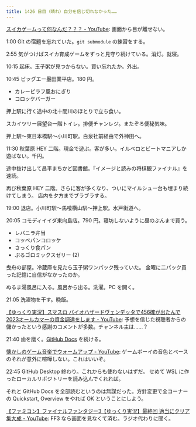 ```yaml
---
title: 1426 日目（晴れ）自分を信じ切れなかった……
---
```


[スイカゲームって何なんだ？？？ - YouTube](https://www.youtube.com/watch?v=3YmB8bL8vqM):
画面から目が離せない。

1:00 Git の宿題を忘れていた。`git submodule` の練習をする。

2:55 気がつけばスイカ育成ゲームをずっと見守り続けている。消灯。就寝。

10:15 起床。玉子粥が見つからない。買い忘れたか。外出。

10:45 ビッグエー墨田業平店。180 円。

* カレーピラフ風おにぎり
* コロッケバーガー

押上駅に行く途中の北十間川のほとりで立ち食い。

スカイツリー展望台一階トイレ。排便チャンレジ。またぞろ便秘気味。

押上駅～東日本橋駅～小川町駅。白泉社前経由で外神田へ。

11:30 秋葉原 HEY 二階。現金で遊ぶ。客が多い。イルベロとビートマニアしか遊ばない。千円。

途中抜け出して昌平まちかど図書館。『イメージと読みの将棋観ファイナル』を速読。

再び秋葉原 HEY 二階。さらに客が多くなり、ついにマイルシュー台も埋まり続けてしまう。
店内を夕方までブラブラする。

19:00 退店。小川町駅～馬喰横山駅～押上駅。水戸街道へ。

20:05 コモディイイダ東向島店。790 円。寝坊しないように昼のぶんまで買う。

* レバニラ弁当
* コッペパンコロッケ
* さっくり食パン
* ぷるゴロミックスゼリー (2)

曳舟の部屋。冷蔵庫を見たら玉子粥ワンパック残っていた。
金曜に二パック買った記憶に自信がなかったのか。

ぬるま湯風呂に入る。風呂から出る。洗濯。PC を開く。

21:05 洗濯物を干す。晩飯。

[【ゆっくり実況】スマスロ バイオハザードヴェンデッタで456確が出たんで2023オールカマーの資金調達をします - YouTube](https://www.youtube.com/watch?v=t9TFAj13LBI):
予想を信じた視聴者からの儲かったという感謝のコメントが多数。チャンネル主は……？

21:40 歯を磨く。[GitHub Docs] を続ける。

[懐かしのゲーム音楽でウォームアップ - YouTube](https://www.youtube.com/shorts/awMa9ycld84):
ゲームボーイの音色とベースのそれが意外に喧嘩しない。これはいいぞ。

22:45 GitHub Desktop 終わり。これからも使わないはずだ。
せめて WSL に作ったローカルリポジトリーを読み込んでくれれば。

それと GitHub Docs を全部読むというのは無謀だった。方針変更で全コーナーの
Quickstart, Overview をやれば OK ということにしよう。

[【ファミコン】ファイナルファンタジー3【ゆっくり実況】最終回 適当にクリア集大成 - YouTube](https://www.youtube.com/watch?v=8CP3Yq7eGGU):
FF3 なら画面を見なくて済む。ラジオ代わりに聞く。

[GitHub Docs]: https://docs.github.com/en
